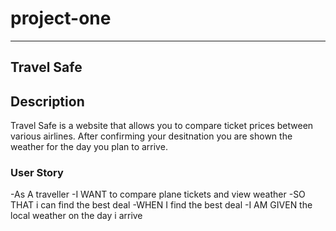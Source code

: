 # project-one

--- 
## Travel Safe

## Description 
Travel Safe is a website that allows you to compare ticket prices between various airlines.
After confirming your desitnation you are shown the weather for the day you plan to arrive.

### User Story
-As A traveller 
-I WANT to compare plane tickets and view weather 
-SO THAT i can find the best deal
-WHEN I find the best deal
-I AM GIVEN the local weather on the day i arrive

